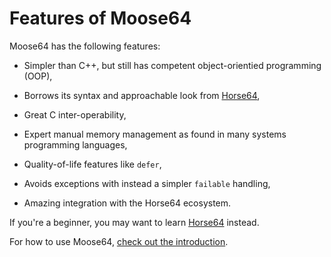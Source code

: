 <!-- For license of this file, see LICENSE.md in the base dir. -->

Features of Moose64
===================

Moose64 has the following features:

- Simpler than C++, but still has competent object-orientied
  programming (OOP),

- Borrows its syntax and approachable look from [Horse64](
  https://horse64.org/),

- Great C inter-operability,

- Expert manual memory management as found in many
  systems programming languages,

- Quality-of-life features like `defer`,

- Avoids exceptions with instead a simpler `failable` handling,

- Amazing integration with the Horse64 ecosystem.

If you're a beginner, you may want to learn
[Horse64](https://horse64.org) instead.

For how to use Moose64, [check out the
introduction](/docs/Introduction.md).

